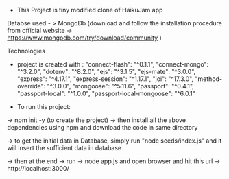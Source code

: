 - This Project is tiny modified clone of HaikuJam app

Databse used - > MongoDb (download and follow the installation procedure from official website ->  https://www.mongodb.com/try/download/community )

Technologies
- project is created with :
    "connect-flash": "^0.1.1",
    "connect-mongo": "^3.2.0",
    "dotenv": "^8.2.0",
    "ejs": "^3.1.5",
    "ejs-mate": "^3.0.0",
    "express": "^4.17.1",
    "express-session": "^1.17.1",
    "joi": "^17.3.0",
    "method-override": "^3.0.0",
    "mongoose": "^5.11.6",
    "passport": "^0.4.1",
    "passport-local": "^1.0.0",
    "passport-local-mongoose": "^6.0.1"
    
 - To run this project:
 
  -> npm init -y (to create the project)
  ->  then install all the above dependencies using npm and download the code in same directory
 
  -> to get the initial data in Database, simply run "node seeds/index.js" and it will insert the sufficient data in database
 
  -> then at the end
  -> run -> node app.js 
   and open browser and hit this url -> http://localhost:3000/
